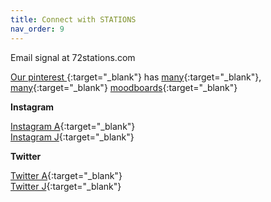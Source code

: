 ```yaml
---
title: Connect with STATIONS
nav_order: 9
---
```


Email signal at 72stations.com

[Our pinterest ](https://www.pinterest.com/72stations){:target="_blank"} has [many](https://www.pinterest.com/72stations/stations/){:target="_blank"}, [many](https://www.pinterest.com/72stations/faceland-masks-puppets-dolls/){:target="_blank"} [moodboards](https://www.pinterest.com/72stations/childs-troika-alphabet/){:target="_blank"}

**Instagram**

[Instagram A](https://www.instagram.com/adamsgood/){:target="_blank"}  
[Instagram J](https://www.instagram.com/jamiegp/){:target="_blank"}   

**Twitter**

[Twitter A](https://twitter.com/asgood){:target="_blank"}  
[Twitter J](https://twitter.com/jamiegp){:target="_blank"}   
